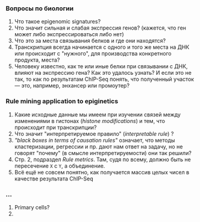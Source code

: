 ### Вопросы по биологии

1. Что такое epigenomic signatures?
2. Что значит сильная и слабая экспрессия генов? (кажется, что ген может либо экспрессироваться либо нет)
3. Что это за места связывания белков и где они находятся?
4. Транскрипция всегда начинается с одного и того же места на ДНК или происходит с "нужного", для производства конкретного продукта, места? 
5. Человеку известно, как те или иные белки при связывании с ДНК, влияют на экспрессию гена? Как это удалось узнать? И если это не так, то как по результатам ChIP-Seq понять, что полученный участок — это, например, энхансер или промоутер?

### Rule mining application to epiginetics

1. Какие исходные данные мы имеем при изучении связей между изменениями в гистонах (*histone modifications*) и тем, что происходит при транскрипции?
2. Что значит "интерпретируемое правило" (*interpretable rule*) ?
3. *"black boxes in terms of causation rules"* означает, что методы кластеризации, регрессии и пр. дают нам ответ на задачу, но не говорят "почему" (в смысле интерпретируемости) они так решили?
4. Стр. 2, подраздел *Rule metrics*. Там, судя по всему, должно быть не пересечение `X` c `Y`, а объединение.
5. Всё ещё не совсем понятно, как получается массив целых чисел в качестве результата ChIP-Seq

### ...
1. Primary cells?
2. 
